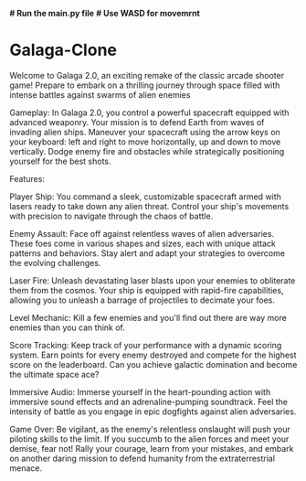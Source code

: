 **# Run the main.py file**
**# Use WASD for movemrnt**

# Galaga-Clone
Welcome to Galaga 2.0, an exciting remake of the classic arcade shooter game! Prepare to embark on a thrilling journey through space filled with intense battles against swarms of alien enemies
 
Gameplay:
In Galaga 2.0, you control a powerful spacecraft equipped with advanced weaponry. Your mission is to defend Earth from waves of invading alien ships. Maneuver your spacecraft using the arrow keys on your keyboard: left and right to move horizontally, up and down to move vertically. Dodge enemy fire and obstacles while strategically positioning yourself for the best shots.

Features:

Player Ship: You command a sleek, customizable spacecraft armed with lasers ready to take down any alien threat. Control your ship's movements with precision to navigate through the chaos of battle.

Enemy Assault: Face off against relentless waves of alien adversaries. These foes come in various shapes and sizes, each with unique attack patterns and behaviors. Stay alert and adapt your strategies to overcome the evolving challenges.

Laser Fire: Unleash devastating laser blasts upon your enemies to obliterate them from the cosmos. Your ship is equipped with rapid-fire capabilities, allowing you to unleash a barrage of projectiles to decimate your foes.

Level Mechanic: Kill a few enemies and you'll find out there are way more enemies than you can think of.

Score Tracking: Keep track of your performance with a dynamic scoring system. Earn points for every enemy destroyed and compete for the highest score on the leaderboard. Can you achieve galactic domination and become the ultimate space ace?

Immersive Audio: Immerse yourself in the heart-pounding action with immersive sound effects and an adrenaline-pumping soundtrack. Feel the intensity of battle as you engage in epic dogfights against alien adversaries.

Game Over:
Be vigilant, as the enemy's relentless onslaught will push your piloting skills to the limit. If you succumb to the alien forces and meet your demise, fear not! Rally your courage, learn from your mistakes, and embark on another daring mission to defend humanity from the extraterrestrial menace.
